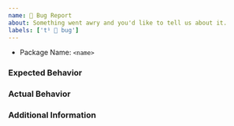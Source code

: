 ```yaml
---
name: 🐞 Bug Report
about: Something went awry and you'd like to tell us about it.
labels: ['t¹ 🐞 bug']
---
```


- Package Name: `<name>`

### Expected Behavior

### Actual Behavior

### Additional Information
